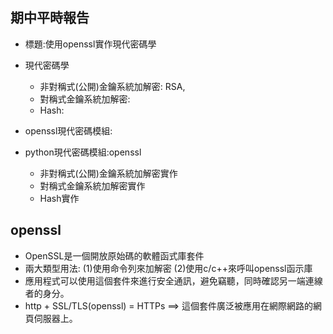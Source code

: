 ## 期中平時報告
- 標題:使用openssl實作現代密碼學
- 現代密碼學
  - 非對稱式(公開)金鑰系統加解密: RSA,
  - 對稱式金鑰系統加解密:
  - Hash:
- openssl現代密碼模組:

- python現代密碼模組:openssl
  - 非對稱式(公開)金鑰系統加解密實作
  - 對稱式金鑰系統加解密實作
  - Hash實作

## openssl

- OpenSSL是一個開放原始碼的軟體函式庫套件
- 兩大類型用法: (1)使用命令列來加解密  (2)使用c/c++來呼叫openssl函示庫
- 應用程式可以使用這個套件來進行安全通訊，避免竊聽，同時確認另一端連線者的身分。
- http + SSL/TLS(openssl) = HTTPs ==> 這個套件廣泛被應用在網際網路的網頁伺服器上。



